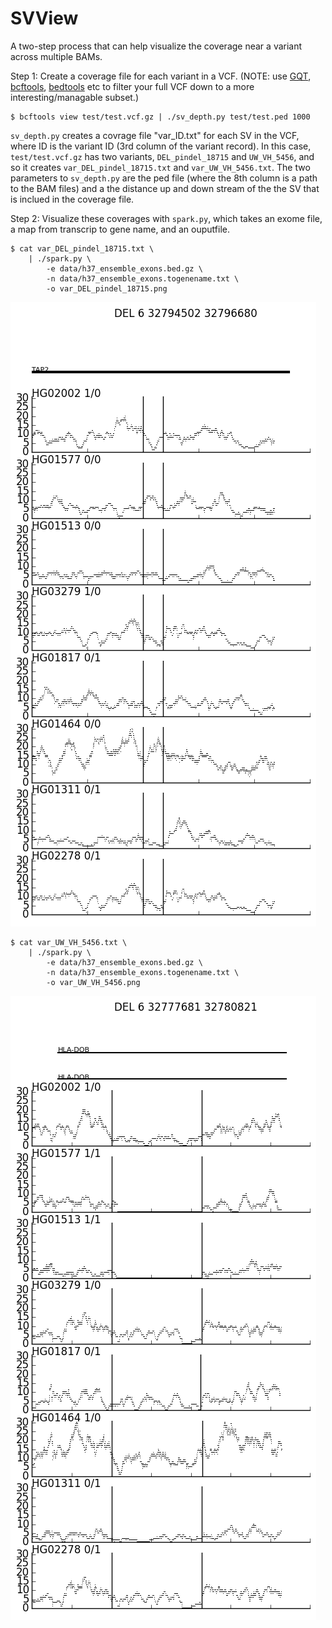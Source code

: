 # SVView

A two-step process that can help visualize the coverage near a variant across multiple BAMs.

Step 1: Create a coverage file for each variant in a VCF.  (NOTE: use [GQT](https://github.com/ryanlayer/gqt), [bcftools](https://github.com/samtools/bcftools), [bedtools](https://github.com/arq5x/bedtools2) etc to filter your full VCF down to a more interesting/managable subset.)

    $ bcftools view test/test.vcf.gz | ./sv_depth.py test/test.ped 1000
    
`sv_depth.py` creates a covrage file  "var_ID.txt" for each SV in the VCF, where ID is the variant ID (3rd column of the variant record).  In this case, `test/test.vcf.gz` has two variants, `DEL_pindel_18715` and  `UW_VH_5456`, and so it creates `var_DEL_pindel_18715.txt` and `var_UW_VH_5456.txt`.  The two parameters to `sv_depth.py` are the ped file (where the 8th column is a path to the BAM files) and a the distance up and down stream of the the SV that is inclued in the coverage file.

Step 2: Visualize these coverages with `spark.py`, which takes an exome file, a map from transcrip to gene name, and an ouputfile.
  
    $ cat var_DEL_pindel_18715.txt \
        | ./spark.py \
            -e data/h37_ensemble_exons.bed.gz \
            -n data/h37_ensemble_exons.togenename.txt \
            -o var_DEL_pindel_18715.png

![var_DEL_pindel_18715.png](test/var_DEL_pindel_18715.png)

    $ cat var_UW_VH_5456.txt \
        | ./spark.py \
            -e data/h37_ensemble_exons.bed.gz \
            -n data/h37_ensemble_exons.togenename.txt \
            -o var_UW_VH_5456.png

![var_UW_VH_5456.png](test/var_UW_VH_5456.png)
